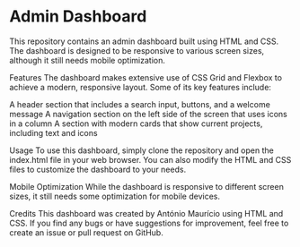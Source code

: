 # Admin Dashboard
This repository contains an admin dashboard built using HTML and CSS. The dashboard is designed to be responsive to various screen sizes, although it still needs mobile optimization.

Features
The dashboard makes extensive use of CSS Grid and Flexbox to achieve a modern, responsive layout. Some of its key features include:

A header section that includes a search input, buttons, and a welcome message
A navigation section on the left side of the screen that uses icons in a column
A section with modern cards that show current projects, including text and icons

Usage
To use this dashboard, simply clone the repository and open the index.html file in your web browser. You can also modify the HTML and CSS files to customize the dashboard to your needs.

Mobile Optimization
While the dashboard is responsive to different screen sizes, it still needs some optimization for mobile devices.

Credits
This dashboard was created by António Maurício using HTML and CSS. If you find any bugs or have suggestions for improvement, feel free to create an issue or pull request on GitHub.